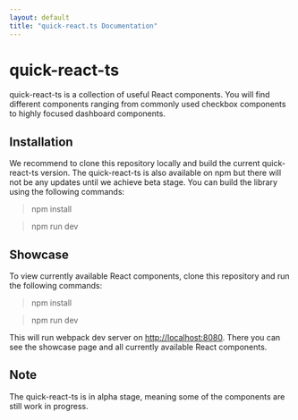 ```yaml
---
layout: default
title: "quick-react.ts Documentation"
---
```


# quick-react-ts
quick-react-ts is a collection of useful React components. You will find different components ranging from commonly used checkbox components to highly focused dashboard components.

## Installation
We recommend to clone this repository locally and build the current quick-react-ts version.
The quick-react-ts is also available on npm but there will not be any updates until we achieve beta stage.
You can build the library using the following commands:
>npm install

>npm run dev

## Showcase
To view currently available React components, clone this repository and run the following commands:
> npm install

> npm run dev

This will run webpack dev server on [http://localhost:8080](http://localhost:8080). There you can see the showcase page and all currently available React components.

## Note
The quick-react-ts is in alpha stage, meaning some of the components are still work in progress.